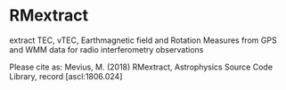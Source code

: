 # RMextract
extract TEC, vTEC, Earthmagnetic field and Rotation Measures from GPS and WMM data for radio interferometry observations 

Please cite as: Mevius, M. (2018) RMextract, Astrophysics Source Code Library, record [ascl:1806.024]
